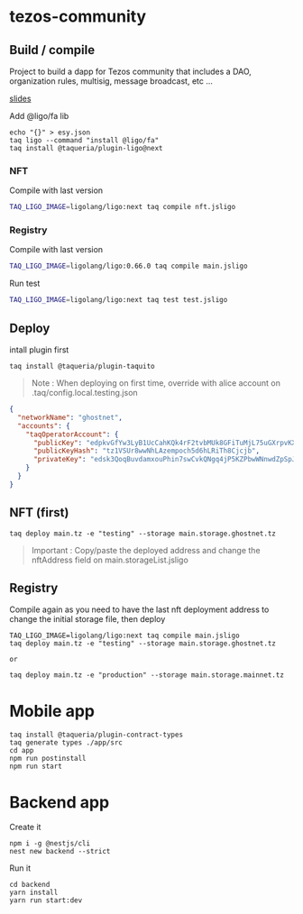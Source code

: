 # tezos-community

## Build / compile

Project to build a dapp for Tezos community that includes a DAO, organization rules, multisig, message broadcast, etc ...

[slides](https://docs.google.com/presentation/d/1Tao9c4QZm_YGRz9PxwZlPks2EbUCN8K_XKldVN4V0zQ/edit#slide=id.g2133bbaece6_0_0)

Add @ligo/fa lib

```
echo "{}" > esy.json
taq ligo --command "install @ligo/fa"
taq install @taqueria/plugin-ligo@next
```

### NFT

Compile with last version

```bash
TAQ_LIGO_IMAGE=ligolang/ligo:next taq compile nft.jsligo
```

### Registry

Compile with last version

```bash
TAQ_LIGO_IMAGE=ligolang/ligo:0.66.0 taq compile main.jsligo
```

Run test

```bash
TAQ_LIGO_IMAGE=ligolang/ligo:next taq test test.jsligo
```

## Deploy

intall plugin first

```
taq install @taqueria/plugin-taquito
```

> Note : When deploying on first time, override with alice account on .taq/config.local.testing.json

```json
{
  "networkName": "ghostnet",
  "accounts": {
    "taqOperatorAccount": {
      "publicKey": "edpkvGfYw3LyB1UcCahKQk4rF2tvbMUk8GFiTuMjL75uGXrpvKXhjn",
      "publicKeyHash": "tz1VSUr8wwNhLAzempoch5d6hLRiTh8Cjcjb",
      "privateKey": "edsk3QoqBuvdamxouPhin7swCvkQNgq4jP5KZPbwWNnwdZpSpJiEbq"
    }
  }
}
```

## NFT (first)

```
taq deploy main.tz -e "testing" --storage main.storage.ghostnet.tz
```

> Important : Copy/paste the deployed address and change the nftAddress field on main.storageList.jsligo

## Registry

Compile again as you need to have the last nft deployment address to change the initial storage file, then deploy

```
TAQ_LIGO_IMAGE=ligolang/ligo:next taq compile main.jsligo
taq deploy main.tz -e "testing" --storage main.storage.ghostnet.tz

or

taq deploy main.tz -e "production" --storage main.storage.mainnet.tz
```

# Mobile app

```
taq install @taqueria/plugin-contract-types
taq generate types ./app/src
cd app
npm run postinstall
npm run start
```

# Backend app

Create it

```
npm i -g @nestjs/cli
nest new backend --strict
```

Run it

```
cd backend
yarn install
yarn run start:dev
```
